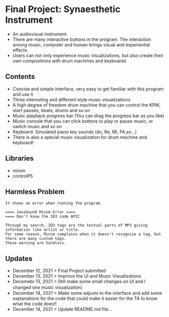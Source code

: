 # Final Project: Synaesthetic Instrument
* An audiovisual instrument
* There are many interactive buttons in the program. The interaction among music, computer and human brings visual and experiential effects
* Users can not only experience music visualizations, but also create their own compositions with drum machines and keyboards 

## Contents
- Concise and simple interface, very easy to get familiar with this program and use it
- Three interesting and different style music visualizations
- A high degree of freedom drum machine that you can control the KPM, start pauses, beats, drums and so on
- Music playback progress bar (You can drag the progress bar as you like)
- Music console that you can click buttons to play or pause music, or switch music and so on
- Keyboard. Simulated piano key sounds (do, Re, Mi, FA,so...)
- There is also a special music visualization for drum machine and keyboard! 

## Libraries
- minim
- controlP5

## Harmless Problem
```
It shows an error when running the program

==== JavaSound Minim Error ==== 
==== Don't know the ID3 code APIC

Through my search, ID3 tags are the textual parts of MP3 giving information like artist or title.
For some reason, Minim complains when it doesn't recognize a tag, but there are many custom tags.
These warning are harmless.
```

## Updates
- December 12, 2021 > Final Project submitted 
- December 13, 2021 > Improve the UI and Music Visualizations
- Decemebr 13, 2021 > Still make some small changes on UI and I changed one music visualization）
- December 14, 2021 > Make some adjusts to the interface and add some explanations for the code that could make it easier for the TA to know what the code does!!
- December 14, 2021 > Update README.md file...

